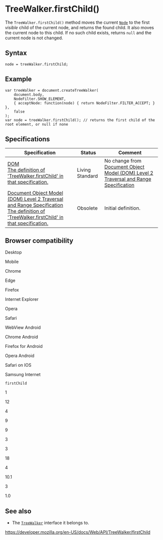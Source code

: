 TreeWalker.firstChild()
=======================

The `TreeWalker.firstChild()` method moves the current [`Node`](../node) to the first *visible* child of the current node, and returns the found child. It also moves the current node to this child. If no such child exists, returns `null` and the current node is not changed.

Syntax
------

    node = treeWalker.firstChild;

Example
-------

    var treeWalker = document.createTreeWalker(
        document.body,
        NodeFilter.SHOW_ELEMENT,
        { acceptNode: function(node) { return NodeFilter.FILTER_ACCEPT; } },
        false
    );
    var node = treeWalker.firstChild(); // returns the first child of the root element, or null if none

Specifications
--------------

<table><thead><tr class="header"><th>Specification</th><th>Status</th><th>Comment</th></tr></thead><tbody><tr class="odd"><td><a href="https://dom.spec.whatwg.org/#dom-treewalker-firstchild">DOM<br />
<span class="small">The definition of 'TreeWalker.firstChild' in that specification.</span></a></td><td><span class="spec-living">Living Standard</span></td><td>No change from <a href="https://www.w3.org/TR/DOM-Level-2-Traversal-Range/">Document Object Model (DOM) Level 2 Traversal and Range Specification</a></td></tr><tr class="even"><td><a href="https://www.w3.org/TR/DOM-Level-2-Traversal-Range/traversal.html#Traversal-TreeWalker-firstChild">Document Object Model (DOM) Level 2 Traversal and Range Specification<br />
<span class="small">The definition of 'TreeWalker.firstChild' in that specification.</span></a></td><td><span class="spec-obsolete">Obsolete</span></td><td>Initial definition.</td></tr></tbody></table>

Browser compatibility
---------------------

Desktop

Mobile

Chrome

Edge

Firefox

Internet Explorer

Opera

Safari

WebView Android

Chrome Android

Firefox for Android

Opera Android

Safari on IOS

Samsung Internet

`firstChild`

1

12

4

9

9

3

3

18

4

10.1

3

1.0

See also
--------

-   The [`TreeWalker`](../treewalker) interface it belongs to.

<a href="https://developer.mozilla.org/en-US/docs/Web/API/TreeWalker/firstChild" class="_attribution-link">https://developer.mozilla.org/en-US/docs/Web/API/TreeWalker/firstChild</a>
